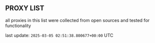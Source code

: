 ## PROXY LIST

all proxies in this list were collected from open sources and tested for functionality

last update: `2025-03-05 02:51:38.800677+00:00` UTC